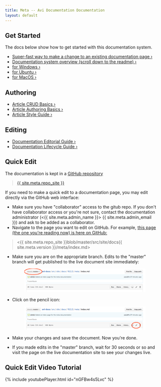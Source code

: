 ```yaml
---
title: Meta -- Avi Documentation Documentation
layout: default
---
```


## Get Started

The docs below show how to get started with this documentation system.

* [Super-fast way to make a change to an existing documentation page &rsaquo;](#quick-edit)
* <a href="{{ site.meta.repo_site }}" target="_blank">Documentation system overview (scroll down to the readme)&nbsp;&rsaquo;</a>
* [for Windows &rsaquo;](getting-started/windows)
* [for Ubuntu &rsaquo;](getting-started/ubuntu)
* [for MacOS &rsaquo;](getting-started/macos)

## Authoring

* [Article CRUD Basics &rsaquo;](article-crud-basics)
* [Article Authoring Basics &rsaquo;](article-authoring-basics)
* [Article Style Guide &rsaquo;](article-style-guide)

## Editing

* [Documentation Editorial Guide &rsaquo;](editorial-guide)
* [Documentation Lifecycle Guide &rsaquo;](docs-lifecycle-guide)

## Quick Edit

The documentation is kept in a <a href="{{ site.meta.repo_site }}" target="_blank">GitHub repository</a>

> <a href="{{ site.meta.repo_site }}" target="_blank">{{ site.meta.repo_site }}</a> 

If you need to make a quick edit to a documentation page, you may edit directly via the GitHub web interface:

* Make sure you have "collaborator" access to the gitub repo. If you don't have collaborator access or you're not sure, contact the documentation administrator (&lt;{{ site.meta.admin_name }}&gt; {{ site.meta.admin_email }}) and ask to be added as a collaborator.
* Navigate to the page you want to edit on GitHub. For example, <a href="{{ site.meta.repo_site }}blob/master/src/site/docs/{{ site.meta.version }}/meta/index.md" target="_blank">this page (the one you're reading now) is here on GitHub:</a>

> <{{ site.meta.repo_site }}blob/master/src/site/docs{{ site.meta.version }}/meta/index.md>

* Make sure you are on the appropriate branch. Edits to the "master" branch will get published to the live document site immediately:
  <figure><img src="img/github-quick-edit-branch.png"></figure>

* Click on the pencil icon:
  <figure><img src="img/github-quick-edit-pencil.png"></figure>

* Make your changes and save the document. Now you're done.

* If you made edits in the "master" branch, wait for 30 seconds or so and visit the page on the live documentation site to see your changes live.

## Quick Edit Video Tutorial

{% include youtubePlayer.html id="nGFBw4s5Lvc" %}
